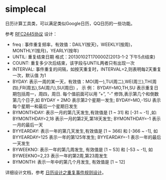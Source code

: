 simplecal
=========

日历计算工具类，可以满足类似Google日历，QQ日历的一些功能。

参考 [RFC2445协议](https://tools.ietf.org/html/rfc2445#section-4.3.10) 设计：

  * freq : 事件重复频率，有效值：DAILY(按天)，WEEKLY(按周)，MONTHLY(按月)，YEARLY(按年)
  * UNTIL: 重复结束日期 格式：20130102T170000Z(2013-1-2 下午5点结束)
  * COUNT: 重复多少次后结束，该字段与UNTIL两者只有出现一次
  * INTERVAL: 事件重复的间隔，如按天重复时，INTERVAL=2,则表明每2天重复一次，默认值 为1
  * BYDAY: 表示一周的某一天，有效值：MO(周一),TU(周二),WE(周三),TH(周四),FR(周五),SA(周六),SU(周日) ， 示     例： BYDAY=MO,TH,SU 表示重复日期包括周一，周四，周日. 每个值前面可以用 ”+”, “-” 修饰,表示第几个和倒数第几个日子,如 BYDAY = 2MO 表示第2个星期一发生; BYDAY=MO,-1SU 表示每个星期一和最后一个星期日发生
  * BYMONTHDAY: 表示一月的第几天发生,有效值是 [1 ~ 31] 和 [-31 ~ -1] ,如: BYMONTHDAY=2,18 表示一月的第2天,第18天发生; BYMONTHDAY=-1 表示一月的最后一天
  * BYYEARDAY: 表示一年的第几天发生,有效值是 [1 ~ 366] 和 [-366 ~ -1], 如 BYYEARDAY=125 表示一年的第125年发生; BYYEARDAY=-1 表示一年的最后一天发生
  * BYWEEKNO: 表示一年的第几周发生, 有效值是 [1 ~ 53] 和 [-53 ~ -1], 如 BYWEEKNO=2,23 表示一年的第2周,第23周发生
  * BYMONTH: 表示一年中的第几个月发生, 有效值是 [1 ~ 12]
  
  
  详细设计文档，参考 [日历设计之重复事件规则设计](http://www.cnblogs.com/jcli/p/calendar_recur_rule.html)。

